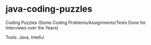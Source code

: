 # java-coding-puzzles
Coding Puzzles (Some Coding Problems/Assignments/Tests Done for Interviews over the Years)

Tools: Java, IntelliJ


